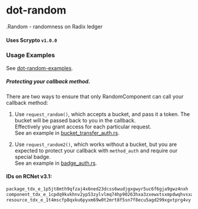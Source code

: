 # dot-random
.Random - randomness on Radix ledger


#### Uses Scrypto `v1.0.0`
### Usage Examples
See [dot-random-examples](https://github.com/Mleekko/dot-random-examples).


##### Protecting your callback method.
There are two ways to ensure that only RandomComponent can call your callback method:
1. Use `request_random()`, which accepts a bucket, and pass it a token. The bucket will be passed back to you in the callback.  
Effectively you grant access for each particular request.  
See an example in [bucket_transfer_auth.rs](https://github.com/Mleekko/dot-random-examples/blob/master/bucket_transfer_auth/src/bucket_transfer_auth.rs).

2. Use `request_random2()`,  which works without a bucket, but you are expected to protect your callback with `method_auth` and require our special badge.  
See an example in  [badge_auth.rs](https://github.com/Mleekko/dot-random-examples/blob/master/badge_auth/src/badge_auth.rs).



#### IDs on RCNet v3.1:
```html
package_tdx_e_1p5jt8mth9qfzaj4x6ned23dcss6wudjgxgwyr5uc6f6gja9gwz4nxh
component_tdx_e_1cpdq9kvkhnv2yp53zylvlmq74hp90263hxa3zxewxtsxmpdwqhvsxa
resource_tdx_e_1t4mscfp8qxku6pyxm69w0t2mrt8f5sn7f8ecu5agd299xgxtprg4vy
```
